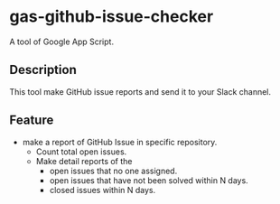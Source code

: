 # gas-github-issue-checker

A tool of Google App Script.

## Description

This tool make GitHub issue reports and send it to your Slack channel.

## Feature

- make a report of GitHub Issue in specific repository.
  - Count total open issues.
  - Make detail reports of the
    - open issues that no one assigned.
    - open issues that have not been solved within N days.
    - closed issues within N days.
